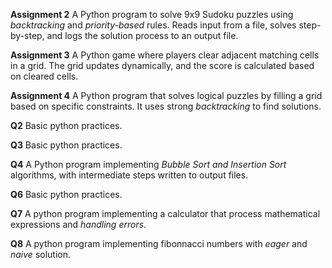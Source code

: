 **Assignment 2**
A Python program to solve 9x9 Sudoku puzzles using *backtracking* and *priority-based* rules. Reads input from a file, solves step-by-step, and logs the solution process to an output file.

**Assignment 3**
A Python game where players clear adjacent matching cells in a grid. The grid updates dynamically, and the score is calculated based on cleared cells.

**Assignment 4**
A Python program that solves logical puzzles by filling a grid based on specific constraints. It uses strong *backtracking* to find solutions.


**Q2**
Basic python practices.

**Q3**
Basic python practices.

**Q4**
A Python program implementing *Bubble Sort and Insertion Sort* algorithms, with intermediate steps written to output files.

**Q6**
Basic python practices.

**Q7**
A python program implementing a calculator that process mathematical expressions and *handling errors*.

**Q8**
A python program implementing fibonnacci numbers with *eager* and *naive* solution.

